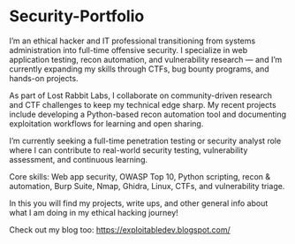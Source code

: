 # Security-Portfolio


I’m an ethical hacker and IT professional transitioning from systems administration into full-time offensive security.
I specialize in web application testing, recon automation, and vulnerability research — and I’m currently expanding my skills through CTFs, bug bounty programs, and hands-on projects.

As part of Lost Rabbit Labs, I collaborate on community-driven research and CTF challenges to keep my technical edge sharp. My recent projects include developing a Python-based recon automation tool and documenting exploitation workflows for learning and open sharing.

I’m currently seeking a full-time penetration testing or security analyst role where I can contribute to real-world security testing, vulnerability assessment, and continuous learning.

Core skills: Web app security, OWASP Top 10, Python scripting, recon & automation, Burp Suite, Nmap, Ghidra, Linux, CTFs, and vulnerability triage.

In this you will find my projects, write ups, and other general info about what I am doing in my ethical hacking journey! 

Check out my blog too: https://exploitabledev.blogspot.com/ 
